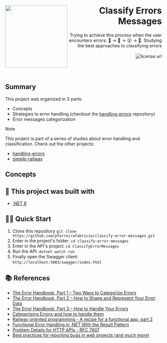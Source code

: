 <h1 align="right">
  <img src="https://github.com/pferreirafabricio/classify-error-messages/assets/42717522/a000075f-1d59-422c-b920-1b2d9c785dce" width="200px" align="left" />
  Classify Errors Messages
</h1>

<p align="right">
  Trying to achieve this process when the user encounters errors: 🤬 -> 🤔 -> 😮 -> 🤩. Studying the best approaches to classifying errors
  <br><br>
  <!-- License -->
  <a>
    <img alt="license url" src="https://img.shields.io/badge/license%20-MIT-1C1E26?style=for-the-badge&labelColor=2E2E2E&color=42D0FC">
  </a>
</p>

<br>
<br>

## Summary

This project was organized in 3 parts:

- Concepts
- Strategies to error handling (checkout the [handling-errors](https://github.com/pferreirafabricio/handling-errors) repository)
- Error messages categorization

> [!NOTE]
> This project is part of a series of studies about error handling and classification. Check out the other projects:
>
> - [handling-errors](https://github.com/pferreirafabricio/handling-errors)
> - [simple-railway](https://github.com/pferreirafabricio/simple-railway)

## Concepts

## 🧱 This project was built with

- [.NET 8](https://dotnet.microsoft.com/pt-br/download/dotnet/8.0)

## 🏄‍♂️ Quick Start

 1. Clone this repository `git clone https://github.com/pferreirafabricio/classify-error-messages.git`
 2. Enter in the project's folder: `cd classify-error-messages`
 3. Enter in the API's project: `cd ClassifyErrorMessages`
 4. Run the API: `dotnet watch run`
 5. Finally open the Swagger client: `http://localhost:5003/swagger/index.html`

## 📚 References

- [The Error Handbook, Part 1 – Two Ways to Categorize Errors](https://spin.atomicobject.com/categorize-software-errors/)
- [The Error Handbook, Part 2 – How to Shape and Represent Your Error Data](https://spin.atomicobject.com/capturing-representing-errors/)
- [The Error Handbook, Part 3 – How to Handle Your Errors](https://spin.atomicobject.com/error-handling-process/)
- [Categorising Errors-and how to handle them](https://bootcamp.uxdesign.cc/oops-something-went-wrong-7db5aaab0b57)
- [Railway oriented programming - A recipe for a functional app, part 2](https://fsharpforfunandprofit.com/posts/recipe-part2/)
- [Functional Error Handling in .NET With the Result Pattern](https://www.milanjovanovic.tech/blog/functional-error-handling-in-dotnet-with-the-result-pattern)
- [Problem Details for HTTP APIs - RFC 7807](https://datatracker.ietf.org/doc/html/rfc7807)
- [Best practices for reporting bugs in web projects (and much more)](https://career.comarch.com/blog/best-practices-for-reporting-bugs-in-web-projects-and-much-more/)
